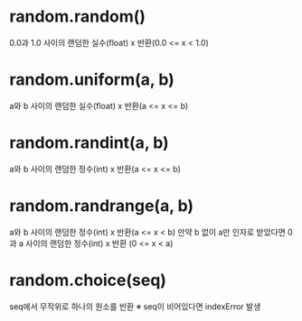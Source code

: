# random.random()
0.0과 1.0 사이의 랜덤한 실수(float) x 반환(0.0 <= x < 1.0)


# random.uniform(a, b)
a와 b 사이의 랜덤한 실수(float) x 반환(a <= x <= b)


# random.randint(a, b)
a와 b 사이의 랜덤한 정수(int) x 반환(a <= x <= b)


# random.randrange(a, b)
a와 b 사이의 랜덤한 정수(int) x 반환(a <= x < b)
만약 b 없이 a만 인자로 받았다면 0과 a 사이의 랜덤한 정수(int) x 반환 (0 <= x < a)


# random.choice(seq)
seq에서 무작위로 하나의 원소를 반환
※ seq이 비어있다면 indexError 발생
